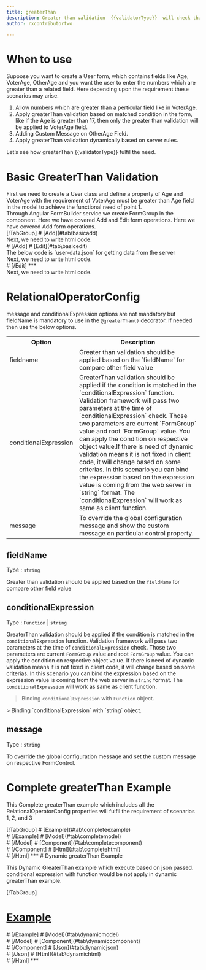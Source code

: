 ```yaml
---
title: greaterThan
description: Greater than validation  {{validatorType}}  will check that input property is greater than related field input.
author: rxcontributortwo

---
```

#  When to use
Suppose you want to create a User form, which contains fields like Age, VoterAge, OtherAge and you want the user to enter the numbers which are greater than a related field. Here depending upon the requirement these scenarios may arise.
<ol>
<li>Allow numbers which are greater than a perticular field like in VoterAge.</li>
<li>Apply greaterThan validation based on matched condition in the form, like if the Age is greater than    17, then only the greater than validation will be applied to VoterAge field.</li>
<li>Adding Custom Message on OtherAge Field.</li>
<data-scope scope="['decorator','validator']">
<li>Apply greaterThan validation dynamically based on server rules.</li>
</data-scope>
</ol>
Let’s see how greaterThan {{validatorType}} fulfil the need.

# Basic GreaterThan Validation

<data-scope scope="['decorator']">
First we need to create a User class and define a property of Age and VoterAge with the requirement of VoterAge must be greater than Age field in the model to achieve the functional need of point 1.
<div component="app-code" key="greaterThan-add-model"></div> 
</data-scope>
Through Angular FormBuilder service we create FormGroup in the component.
<data-scope scope="['decorator']">
Here we have covered Add and Edit form operations. 
</data-scope>

<data-scope scope="['validator','template-driven']">
Here we have covered Add form operations. 
</data-scope>

<data-scope scope="['decorator']">
<div component="app-tabs" key="basic-operations"></div>
[!TabGroup]
# [Add](#tab\basicadd)
<div component="app-code" key="greaterThan-add-component"></div> 
Next, we need to write html code.
<div component="app-code" key="greaterThan-add-html"></div> 
<div component="app-example-runner" ref-component="app-greaterThan-add"></div>
# [/Add]
# [Edit](#tab\basicedit)
<div component="app-code" key="greaterThan-edit-component"></div> 
The below code is `user-data.json` for getting data from the server
<div component="app-code" key="greaterThan-edit-json"></div> 
Next, we need to write html code.
<div component="app-code" key="greaterThan-edit-html"></div> 
<div component="app-example-runner" ref-component="app-greaterThan-edit"></div>
# [/Edit]
***
</data-scope>

<data-scope scope="['validator','template-driven']">
<div component="app-code" key="greaterThan-add-component"></div> 
Next, we need to write html code.
<div component="app-code" key="greaterThan-add-html"></div> 
<div component="app-example-runner" ref-component="app-greaterThan-add"></div>
</data-scope>

# RelationalOperatorConfig 
message and conditionalExpression options are not mandatory but fieldName is mandatory to use in the `@greaterThan()` decorator. If needed then use the below options.

<table class="table table-bordered table-striped">
<tr><th>Option</th><th>Description</th></tr>
<tr><td><a (click)='scrollTo("#fieldname")' title="fieldname">fieldname</a></td><td>Greater than validation should be applied based on the `fieldName` for compare other field value</td></tr>
<tr><td><a (click)='scrollTo("#conditionalExpression")' title="conditionalExpression">conditionalExpression</a></td><td>GreaterThan validation should be applied if the condition is matched in the `conditionalExpression` function. Validation framework will pass two parameters at the time of `conditionalExpression` check. Those two parameters are current `FormGroup` value and root `FormGroup` value. You can apply the condition on respective object value.If there is need of dynamic validation means it is not fixed in client code, it will change based on some criterias. In this scenario you can bind the expression based on the expression value is coming from the web server in `string` format. The `conditionalExpression` will work as same as client function.</td></tr>
<tr><td><a (click)='scrollTo("#message")' title="message">message</a></td><td>To override the global configuration message and show the custom message on particular control property.</td></tr>
</table>

## fieldName 
Type :  `string` 

Greater than validation should be applied based on the `fieldName` for compare other field value 

<div component="app-code" key="greaterThan-fieldNameExample-model"></div> 
<div component="app-example-runner" ref-component="app-greaterThan-fieldName" title="greaterThan decorators with fieldName" key="fieldName"></div>

## conditionalExpression 
Type :  `Function`  |  `string` 

GreaterThan validation should be applied if the condition is matched in the `conditionalExpression` function. Validation framework will pass two parameters at the time of `conditionalExpression` check. Those two parameters are current `FormGroup` value and root `FormGroup` value. You can apply the condition on respective object value.
If there is need of dynamic validation means it is not fixed in client code, it will change based on some criterias. In this scenario you can bind the expression based on the expression value is coming from the web server in `string` format. The `conditionalExpression` will work as same as client function.

> Binding `conditionalExpression` with `Function` object.
<div component="app-code" key="greaterThan-conditionalExpressionExampleFunction-model"></div> 
> Binding `conditionalExpression` with `string` object.
<div component="app-code" key="greaterThan-conditionalExpressionExampleString-model"></div> 

<div component="app-example-runner" ref-component="app-greaterThan-conditionalExpression" title="greaterThan decorators with conditionalExpression" key="conditionalExpression"></div>

## message 
Type :  `string` 

To override the global configuration message and set the custom message on respective FormControl.

<div component="app-code" key="greaterThan-messageExample-model"></div> 
<div component="app-example-runner" ref-component="app-greaterThan-message" title="greaterThan decorators with message" key="message"></div>

# Complete greaterThan Example

This Complete greaterThan example which includes all the RelationalOperatorConfig properties will fulfil the requirement of scenarios 1, 2, and 3

<div component="app-tabs" key="complete"></div>
[!TabGroup]
# [Example](#tab\completeexample)
<div component="app-example-runner" ref-component="app-greaterThan-complete"></div>
# [/Example]
<data-scope scope="['decorator']">
# [Model](#tab\completemodel)
<div component="app-code" key="greaterThan-complete-model"></div> 
# [/Model]
</data-scope>
# [Component](#tab\completecomponent)
<div component="app-code" key="greaterThan-complete-component"></div> 
# [/Component]
# [Html](#tab\completehtml)
<div component="app-code" key="greaterThan-complete-html"></div> 
# [/Html]
***

<data-scope scope="['decorator','validator']">
# Dynamic greaterThan Example

This Dynamic GreaterThan example which execute based on json passed. conditional expression with function would be not apply in dynamic greaterThan example. 

<div component="app-tabs" key="dynamic"></div>

[!TabGroup]
# [Example](#tab\dynamicexample)
<div component="app-example-runner" ref-component="app-greaterThan-dynamic"></div>
# [/Example]
<data-scope scope="['decorator']">
# [Model](#tab\dynamicmodel)
<div component="app-code" key="greaterThan-dynamic-model"></div>
# [/Model]
</data-scope>
# [Component](#tab\dynamiccomponent)
<div component="app-code" key="greaterThan-dynamic-component"></div>
# [/Component]
# [Json](#tab\dynamicjson)
<div component="app-code" key="greaterThan-dynamic-json"></div>
# [/Json]
# [Html](#tab\dynamichtml)
<div component="app-code" key="greaterThan-dynamic-html"></div> 
# [/Html]
***
</data-scope>
